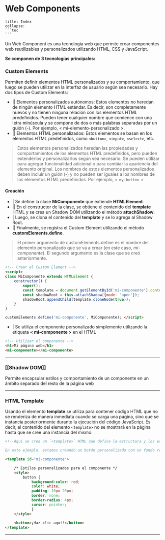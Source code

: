 <i class="time"></i>
<div class="head"><h1>Web Components</h1></div>

`````ad-info
title: Index
collapse:
```toc
```
`````


Un Web Component es una tecnología web que permite crear componentes web reutilizables y personalizados utilizando HTML, CSS y JavaScript.

<b>Se componen de 3 tecnologías principales:</b>
### Custom Elements
Permiten definir elementos HTML personalizados y su comportamiento, que luego se pueden utilizar en la interfaz de usuario según sea necesario. Hay dos tipos de  Custom Elements:
+ || Elementos personalizados autónomos: Estos elementos no heredan de ningún elemento HTML estándar. Es decir, son completamente nuevos y no tienen ninguna relación con los elementos HTML predefinidos. Pueden tener cualquier nombre que comience con una letra minúscula y se compone de dos o más palabras separadas por un guión (-). Por ejemplo, < mi-elemento-personalizado >.
+ || Elementos HTML personalizados: Estos elementos se basan en los elementos HTML predefinidos, como ``<button>``, ``<input>``, `<select>`, etc. 
> Estos elementos personalizados heredan las propiedades y comportamientos de los elementos HTML predefinidos, pero pueden extenderlos y personalizarlos según sea necesario. Se pueden utilizar para agregar funcionalidad adicional o para cambiar la apariencia del elemento original. Los nombres de estos elementos personalizados deben incluir un guión (-) y no pueden ser iguales a los nombres de los elementos HTML predefinidos. Por ejemplo, `< my-button >`

#### Creación
+ | Se define la clase <b>MiComponente</b> que extiende <b>HTMLElement</b>. 
+ || En el constructor de la clase, se obtiene el contenido del <b>template</b> HTML y se crea un Shadow DOM utilizando el método <b>attachShadow</b>. 
+ | Luego, se clona el contenido del <b>template</b> y se lo agrega al Shadow Root. 
+ || Finalmente, se registra el Custom Element utilizando el método <b>customElements.define</b>. 
>El primer argumento de customElements.define es el nombre del elemento personalizado que se va a crear (en este caso, <i>mi-componente</i>). 
>El segundo argumento es la clase que se creó anteriormente.

```html TI:"Creacion Custom Element"
<!-- Crear el Custom Element --> 
<script> 
class MiComponente extends HTMLElement { 
	constructor() { 
		super(); 
		const template = document.getElementById('mi-componente').content; 
		const shadowRoot = this.attachShadow({mode: 'open'}); 
		shadowRoot.appendChild(template.cloneNode(true)); 
	} 
} 

customElements.define('mi-componente', MiComponente); </script>
```
+ | Se utiliza el componente personalizado simplemente utilizando la etiqueta <b>< mi-componente ></b> en el HTML

```html TI:"Uso Custom Element" HL:"3"
<!-- Utilizar el componente --> 
<h1>Mi página web</h1> 
<mi-componente></mi-componente>
```
<hr>

### [[Shadow DOM]]
Permite encapsular estilos y comportamiento de un componente en un ámbito separado del resto de la página web

<hr>

### HTML Template
Usando el elemento <b>template</b> se utiliza para contener código HTML que no se renderiza de manera inmediata cuando se carga una página, sino que se instancia posteriormente durante la ejecución del código JavaScript. Es decir, el contenido del elemento `<template>` no se mostrará en la página hasta que se cree una instancia del mismo

```html TI:"Crear un template para el componente" HL:"8" "FOLD"
<!--Aquí se crea un `<template>` HTML que define la estructura y los estilos de nuestro componente personalizado. 

En este ejemplo, estamos creando un botón personalizado con un fondo rojo y texto blanco.-->

<template id="mi-componente"> 

	/* Estilos personalizados para el componente */
	<style>  
		button { 
			background-color: red; 
			color: white; 
			padding: 10px 20px; 
			border: none; 
			border-radius: 4px; 
			cursor: pointer; 
			} 
	</style> 
	
	<button>¡Haz clic aquí!</button> 
</template>
```
<hr>




